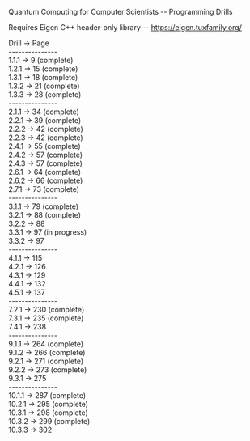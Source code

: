 Quantum Computing for Computer Scientists -- Programming Drills

Requires Eigen C++ header-only library -- https://eigen.tuxfamily.org/

Drill -> Page<br>
---------------<br>
1.1.1 -> 9 (complete)<br>
1.2.1 -> 15 (complete)<br>
1.3.1 -> 18 (complete)<br>
1.3.2 -> 21 (complete)<br>
1.3.3 -> 28 (complete)<br>
---------------<br>
2.1.1 -> 34 (complete)<br>
2.2.1 -> 39 (complete)<br>
2.2.2 -> 42 (complete)<br>
2.2.3 -> 42 (complete)<br>
2.4.1 -> 55 (complete)<br>
2.4.2 -> 57 (complete)<br>
2.4.3 -> 57 (complete)<br>
2.6.1 -> 64 (complete)<br>
2.6.2 -> 66 (complete)<br>
2.7.1 -> 73 (complete)<br>
---------------<br>
3.1.1 -> 79 (complete)<br>
3.2.1 -> 88 (complete)<br>
3.2.2 -> 88<br>
3.3.1 -> 97 (in progress)<br>
3.3.2 -> 97<br>
---------------<br>
4.1.1 -> 115<br>
4.2.1 -> 126<br>
4.3.1 -> 129<br>
4.4.1 -> 132<br>
4.5.1 -> 137<br>
---------------<br>
7.2.1 -> 230 (complete)<br>
7.3.1 -> 235 (complete)<br>
7.4.1 -> 238<br>
---------------<br>
9.1.1 -> 264 (complete)<br>
9.1.2 -> 266 (complete)<br>
9.2.1 -> 271 (complete)<br>
9.2.2 -> 273 (complete)<br>
9.3.1 -> 275<br>
---------------<br>
10.1.1 -> 287 (complete)<br>
10.2.1 -> 295 (complete)<br>
10.3.1 -> 298 (complete)<br>
10.3.2 -> 299 (complete)<br>
10.3.3 -> 302<br>






